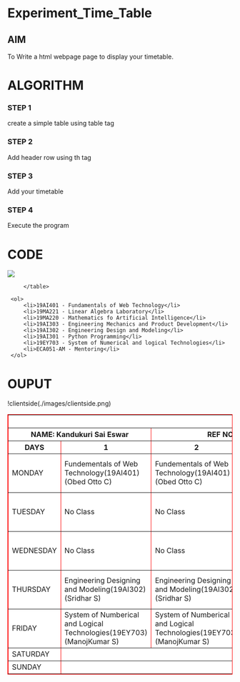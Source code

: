 # Experiment_Time_Table

## AIM
To Write a html webpage page to display your timetable.

# ALGORITHM
### STEP 1
create a simple table using table tag
### STEP 2
Add header row using th tag
### STEP 3
Add your timetable
### STEP 4
Execute the program

# CODE
<!DOCTYPE html>
<html>
<head>
 <title>TIME TABLE</title>
</head>
	
 <body>
      <table border = "1" cellspacing="1" bordercolor="red" bgcolor="white">
<img src="logo.png">
         <tr>
            <th colspan="8">TIME TABLE</th>
         </tr>
<tr>
            <th colspan="2"> NAME: Kandukuri Sai Eswar
            <th colspan="2"> REF NO: 21000679
            <th colspan="4"> DEPT: ARTIFICIAL INTELLIGENCE AND MACHINE LEARNING</th>
</tr>
         <tr>
            <th>DAYS</th>
            <th>1</th>
            <th>2</th>
            <th>3</th>
             <th>4</th>
            <th>5</th>
            <th>6</th>
            <th>7</th>
         </tr>
         <tr>
             <td>MONDAY</td>
             <td>Fundementals of Web Technology(19AI401)(Obed Otto C)</td>
             <td>Fundementals of Web Technology(19AI401)(Obed Otto C)</td>
             <td>Linear Algebra Laboratory(19MA221)(Archana SH)</td>
             <td>Linear Algebra Laboratory(19MA221)(Archana SH))</td>
             <th rowspan="2">Lunch Hour</th>
             <td>Mathematics for Artificial Intelligence(19MA220)(Archana SH))</td>
             <td>Mathematics for Artificial Intelligence(19MA220)(Archana SH))</td>
         </tr>
         <tr>
             <td>TUESDAY</td>
             <td>No Class</td>
             <td>No Class</td>
             <td>Engineering Mechanics and Product Development(19AI303)(Sridhar S)</td>
             <td>Engineering Mechanics and Product Development(19AI303)(Sridhar S)</td>
             <td>Engineering Designing and Modeling(19AI302)(Sridhar S)</td>
             <td>Engineering Designing and Modeling(19AI302)(Sridhar S)</td>
         </tr>
         <tr>
            <td>WEDNESDAY</td>
             <td>No Class</td>
             <td>No Class</td>
             <td>Mathematics for Artificial Intelligence(19MA220)(Archana SH))</td>
             <td>Mathematics for Artificial Intelligence(19MA220)(Archana SH))</td>
             <td>Mentoring-AM1(ECA051-Am)(Hemalatha M)</td>
             <td>Fundementals of Web Technology(19AI401)(Obed Otto C)</td>
             <td>Fundementals of Web Technology(19AI401)(Obed Otto C)</td>
         </tr>
         <tr>
             <td>THURSDAY</td>
             <td>Engineering Designing and Modeling(19AI302)(Sridhar S)</td>
             <td>Engineering Designing and Modeling(19AI302)(Sridhar S)</td>
             <td>Python Programming(19AI301)(Archana SH))</td>
             <td>Python Programming(19AI301)(Archana SH))</td>
             <th rowspan="2">Lunch Hour</th>
             <td>Engineering Mechanics and Product Development(19AI303)(Sridhar S) </td>
             <td>Engineering Mechanics and Product Development(19AI303)(Sridhar S)</td>
         </tr>
         <tr>
             <td>FRIDAY</td>
             <td>System of Numberical and Logical Technologies(19EY703)(ManojKumar S)</td>
             <td>System of Numberical and Logical Technologies(19EY703)(ManojKumar S)</td>
             <td>Python Programming(19AI301)(Archana SH))</td>
             <td>Python Programming(19AI301)(Archana SH))</td>
             <td>Web Technology Laboratory(19AI402)(Obed Otto C)</td>
             <td>Web Technology Laboratory(19AI402)(Obed Otto C)</td>
         </tr>
         <tr>
             <td>SATURDAY</td>
             <th colspan="7">HOLIDAY</th>
         </tr>
         <tr>
             <td>SUNDAY</td>
             <th colspan="7">HOLIDAY</th>
         </tr>
  
         </table>
       
     <ol>
         <li>19AI401 - Fundamentals of Web Technology</li>
         <li>19MA221 - Linear Algebra Laboratory</li>
         <li>19MA220 - Mathematics fo Artificial Intelligence</li>
         <li>19AI303 - Engineering Mechanics and Product Development</li>
         <li>19AI302 - Engineering Design and Modeling</li>
         <li>19AI301 - Python Programming</li>
         <li>19EY703 - System of Numerical and logical Technologies</li>
         <li>ECA051-AM - Mentoring</li>
     </ol>
   </body>
</html>
</body>
</html>

# OUPUT
!clientside(./images/clientside.png)